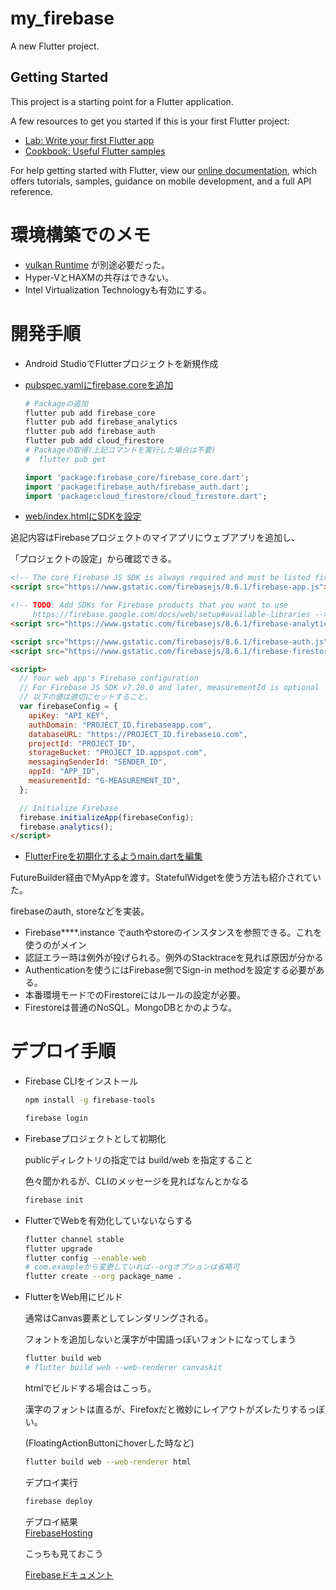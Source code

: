 # my_firebase

A new Flutter project.

## Getting Started

This project is a starting point for a Flutter application.

A few resources to get you started if this is your first Flutter project:

- [Lab: Write your first Flutter app](https://flutter.dev/docs/get-started/codelab)
- [Cookbook: Useful Flutter samples](https://flutter.dev/docs/cookbook)

For help getting started with Flutter, view our
[online documentation](https://flutter.dev/docs), which offers tutorials,
samples, guidance on mobile development, and a full API reference.

# 環境構築でのメモ

- [vulkan Runtime](https://vulkan.lunarg.com/sdk/home) が別途必要だった。
- Hyper-VとHAXMの共存はできない。
- Intel Virtualization Technologyも有効にする。

# 開発手順
- Android StudioでFlutterプロジェクトを新規作成
- [pubspec.yamlにfirebase.coreを追加](https://firebase.flutter.dev/docs/overview/#installation)

  ```bash
  # Packageの追加
  flutter pub add firebase_core
  flutter pub add firebase_analytics
  flutter pub add firebase_auth
  flutter pub add cloud_firestore
  # Packageの取得(上記コマンドを実行した場合は不要)
  #  flutter pub get
  ```

  ```dart
  import 'package:firebase_core/firebase_core.dart';
  import 'package:firebase_auth/firebase_auth.dart';
  import 'package:cloud_firestore/cloud_firestore.dart';
  ```

- [web/index.htmlにSDKを設定](https://firebase.flutter.dev/docs/installation/web)
  
追記内容はFirebaseプロジェクトのマイアプリにウェブアプリを追加し、

「プロジェクトの設定」から確認できる。

  ```html
  <!-- The core Firebase JS SDK is always required and must be listed first -->
  <script src="https://www.gstatic.com/firebasejs/8.6.1/firebase-app.js"></script>
  
  <!-- TODO: Add SDKs for Firebase products that you want to use
       https://firebase.google.com/docs/web/setup#available-libraries -->
  <script src="https://www.gstatic.com/firebasejs/8.6.1/firebase-analytics.js"></script>

  <script src="https://www.gstatic.com/firebasejs/8.6.1/firebase-auth.js"></script>
  <script src="https://www.gstatic.com/firebasejs/8.6.1/firebase-firestore.js"></script>

  <script>
    // Your web app's Firebase configuration
    // For Firebase JS SDK v7.20.0 and later, measurementId is optional
    // 以下の値は適切にセットすること。
    var firebaseConfig = {
      apiKey: "API_KEY",
      authDomain: "PROJECT_ID.firebaseapp.com",
      databaseURL: "https://PROJECT_ID.firebaseio.com",
      projectId: "PROJECT_ID",
      storageBucket: "PROJECT_ID.appspot.com",
      messagingSenderId: "SENDER_ID",
      appId: "APP_ID",
      measurementId: "G-MEASUREMENT_ID",
    };
  
    // Initialize Firebase
    firebase.initializeApp(firebaseConfig);
    firebase.analytics();
  </script>
  ```

- [FlutterFireを初期化するようmain.dartを編集](https://firebase.flutter.dev/docs/overview/#initializing-flutterfire)

FutureBuilder経由でMyAppを渡す。StatefulWidgetを使う方法も紹介されていた。

firebaseのauth, storeなどを実装。

- Firebase****.instance でauthやstoreのインスタンスを参照できる。これを使うのがメイン
- 認証エラー時は例外が投げられる。例外のStacktraceを見れば原因が分かる
- Authenticationを使うにはFirebase側でSign-in methodを設定する必要がある。
- 本番環境モードでのFirestoreにはルールの設定が必要。
- Firestoreは普通のNoSQL。MongoDBとかのような。

# デプロイ手順
- Firebase CLIをインストール

  ```bash
  npm install -g firebase-tools

  firebase login
  ```

- Firebaseプロジェクトとして初期化
  
  publicディレクトリの指定では build/web を指定すること
  
  色々聞かれるが、CLIのメッセージを見ればなんとかなる
  
  ```bash
  firebase init
  ```
  
- FlutterでWebを有効化していないならする
  
  ```bash
  flutter channel stable
  flutter upgrade
  flutter config --enable-web
  # com.exampleから変更していれば--orgオプションは省略可
  flutter create --org package_name .
  ```
  
- FlutterをWeb用にビルド
  
  通常はCanvas要素としてレンダリングされる。
  
  フォントを追加しないと漢字が中国語っぽいフォントになってしまう
  
  ```bash
  flutter build web
  # flutter build web --web-renderer canvaskit
  ```

  htmlでビルドする場合はこっち。
  
  漢字のフォントは直るが、Firefoxだと微妙にレイアウトがズレたりするっぽい。
  
  (FloatingActionButtonにhoverした時など)
  
  ```bash
  flutter build web --web-renderer html
  ```
  
  デプロイ実行
  ```bash
  firebase deploy
  ```

  デプロイ結果  
  [FirebaseHosting](https://fir-first-a8330.web.app)

  こっちも見ておこう
  
  [Firebaseドキュメント](https://firebase.google.com/docs/hosting?hl=ja)